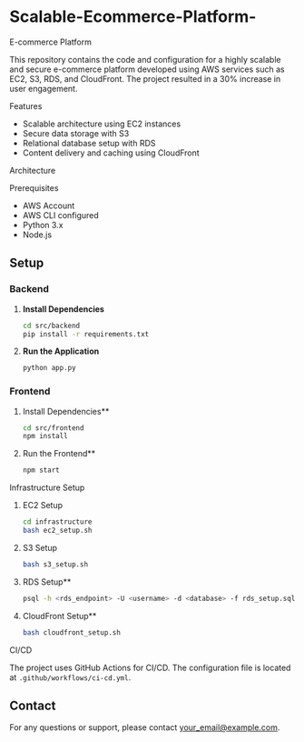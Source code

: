 # Scalable-Ecommerce-Platform-
 E-commerce Platform

This repository contains the code and configuration for a highly scalable and secure e-commerce platform developed using AWS services such as EC2, S3, RDS, and CloudFront. The project resulted in a 30% increase in user engagement.

 Features

- Scalable architecture using EC2 instances
- Secure data storage with S3
- Relational database setup with RDS
- Content delivery and caching using CloudFront

Architecture



 Prerequisites

- AWS Account
- AWS CLI configured
- Python 3.x
- Node.js

## Setup

### Backend

1. **Install Dependencies**
    ```bash
    cd src/backend
    pip install -r requirements.txt
    ```

2. **Run the Application**
    ```bash
    python app.py
    ```

### Frontend

1. Install Dependencies**
    ```bash
    cd src/frontend
    npm install
    ```

2. Run the Frontend**
    ```bash
    npm start
    ```

Infrastructure Setup

1. EC2 Setup
    ```bash
    cd infrastructure
    bash ec2_setup.sh
    ```

2. S3 Setup
    ```bash
    bash s3_setup.sh
    ```

3. RDS Setup**
    ```bash
    psql -h <rds_endpoint> -U <username> -d <database> -f rds_setup.sql
    ```

4. CloudFront Setup**
    ```bash
    bash cloudfront_setup.sh
    ```

 CI/CD

The project uses GitHub Actions for CI/CD. The configuration file is located at `.github/workflows/ci-cd.yml`.



## Contact

For any questions or support, please contact [your_email@example.com](mailto:your_email@example.com).

